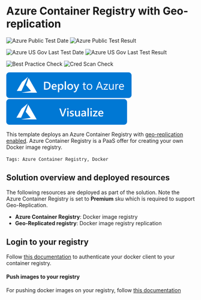 # Azure Container Registry with Geo-replication

![Azure Public Test Date](https://azurequickstartsservice.blob.core.windows.net/badges/101-container-registry-geo-replication/PublicLastTestDate.svg)
![Azure Public Test Result](https://azurequickstartsservice.blob.core.windows.net/badges/101-container-registry-geo-replication/PublicDeployment.svg)

![Azure US Gov Last Test Date](https://azurequickstartsservice.blob.core.windows.net/badges/101-container-registry-geo-replication/FairfaxLastTestDate.svg)
![Azure US Gov Last Test Result](https://azurequickstartsservice.blob.core.windows.net/badges/101-container-registry-geo-replication/FairfaxDeployment.svg)

![Best Practice Check](https://azurequickstartsservice.blob.core.windows.net/badges/101-container-registry-geo-replication/BestPracticeResult.svg)
![Cred Scan Check](https://azurequickstartsservice.blob.core.windows.net/badges/101-container-registry-geo-replication/CredScanResult.svg)

[![Deploy To Azure](https://raw.githubusercontent.com/Azure/azure-quickstart-templates/master/1-CONTRIBUTION-GUIDE/images/deploytoazure.svg?sanitize=true)](https://portal.azure.com/#create/Microsoft.Template/uri/https%3A%2F%2Fraw.githubusercontent.com%2FAzure%2Fazure-quickstart-templates%2Fmaster%2F101-container-registry-geo-replication%2Fazuredeploy.json)
[![Visualize](https://raw.githubusercontent.com/Azure/azure-quickstart-templates/master/1-CONTRIBUTION-GUIDE/images/visualizebutton.svg?sanitize=true)](http://armviz.io/#/?load=https%3A%2F%2Fraw.githubusercontent.com%2FAzure%2Fazure-quickstart-templates%2Fmaster%2F101-container-registry-geo-replication%2Fazuredeploy.json)

This template deploys an Azure Container Registry with
[geo-replication enabled](https://docs.microsoft.com/en-us/azure/container-registry/container-registry-geo-replication).
Azure Container Registry is a PaaS offer for creating your own Docker image
registry.

`Tags: Azure Container Registry, Docker`

## Solution overview and deployed resources

The following resources are deployed as part of the solution. Note the Azure
Container Registry is set to **Premium** sku which is required to support
Geo-Replication.

- **Azure Container Registry**: Docker image registry
- **Geo-Replicated registry**: Docker image registry replication

## Login to your registry

Follow
[this documentation](https://docs.microsoft.com/azure/container-registry/container-registry-authentication)
to authenticate your docker client to your container registry.

#### Push images to your registry

For pushing docker images on your registry, follow
[this documentation](https://docs.microsoft.com/azure/container-registry/container-registry-get-started-docker-cli)
